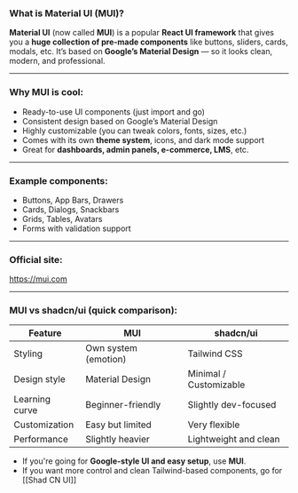 ###  What is **Material UI (MUI)?**
**Material UI** (now called **MUI**) is a popular **React UI framework** that gives you a **huge collection of pre-made components** like buttons, sliders, cards, modals, etc. It’s based on **Google’s Material Design** — so it looks clean, modern, and professional.

---
###  Why MUI is cool:

-  Ready-to-use UI components (just import and go)
-  Consistent design based on Google’s Material Design
-  Highly customizable (you can tweak colors, fonts, sizes, etc.)
-  Comes with its own **theme system**, icons, and dark mode support
-  Great for **dashboards, admin panels, e-commerce, LMS**, etc.

---

###  Example components:

- Buttons, App Bars, Drawers
- Cards, Dialogs, Snackbars
- Grids, Tables, Avatars
- Forms with validation support
---
###  Official site:
 https://mui.com

---
### MUI vs shadcn/ui (quick comparison):

|Feature|MUI|shadcn/ui|
|---|---|---|
|Styling|Own system (emotion)|Tailwind CSS|
|Design style|Material Design|Minimal / Customizable|
|Learning curve|Beginner-friendly|Slightly dev-focused|
|Customization|Easy but limited|Very flexible|
|Performance|Slightly heavier|Lightweight and clean|
- If you're going for **Google-style UI and easy setup**, use **MUI**.  
- If you want more control and clean Tailwind-based components, go for [[Shad CN UI]]